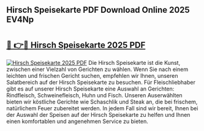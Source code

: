 ## Hirsch Speisekarte PDF Download Online 2025 EV4Np

# <h2><a href="http://gc9r8kk.nevu.top/?p=Hirsch+Speisekarte">🔗 👉🔴 Hirsch Speisekarte 2025 PDF</a></h2>

[![Hirsch Speisekarte 2025 PDF](https://i.imgur.com/dBaPXMq.png)](http://gc9r8kk.nevu.top/?p=Hirsch+Speisekarte)
Die Hirsch Speisekarte ist die Kunst, zwischen einer Vielzahl von Gerichten zu wählen. Wenn Sie nach einem leichten und frischen Gericht suchen, empfehlen wir Ihnen, unseren Salatbereich auf der Hirsch Speisekarte zu besuchen. Für Fleischliebhaber gibt es auf unserer Hirsch Speisekarte eine Auswahl an Gerichten: Rindfleisch, Schweinefleisch, Huhn und Fisch. Unseren Auserwählten bieten wir köstliche Gerichte wie Schaschlik und Steak an, die bei frischem, natürlichem Feuer zubereitet werden. In jedem Fall sind wir bereit, Ihnen bei der Auswahl der Speisen auf der Hirsch Speisekarte zu helfen und Ihnen einen komfortablen und angenehmen Service zu bieten.

